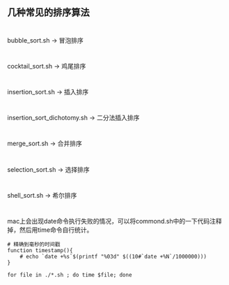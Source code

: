 ## 几种常见的排序算法
# 
bubble_sort.sh 					-> 冒泡排序
# 
cocktail_sort.sh 				-> 鸡尾排序
# 
insertion_sort.sh				-> 插入排序
# 
insertion_sort_dichotomy.sh		-> 二分法插入排序
# 
merge_sort.sh					-> 合并排序
# 
selection_sort.sh				-> 选择排序
# 
shell_sort.sh					-> 希尔排序
# 
mac上会出现date命令执行失败的情况，可以将commond.sh中的一下代码注释掉，然后用time命令自行统计。
```shell
# 精确到毫秒的时间戳
function timestamp(){
    # echo `date +%s`$(printf "%03d" $((10#`date +%N`/1000000)))
}

```
```
for file in ./*.sh ; do time $file; done
```
